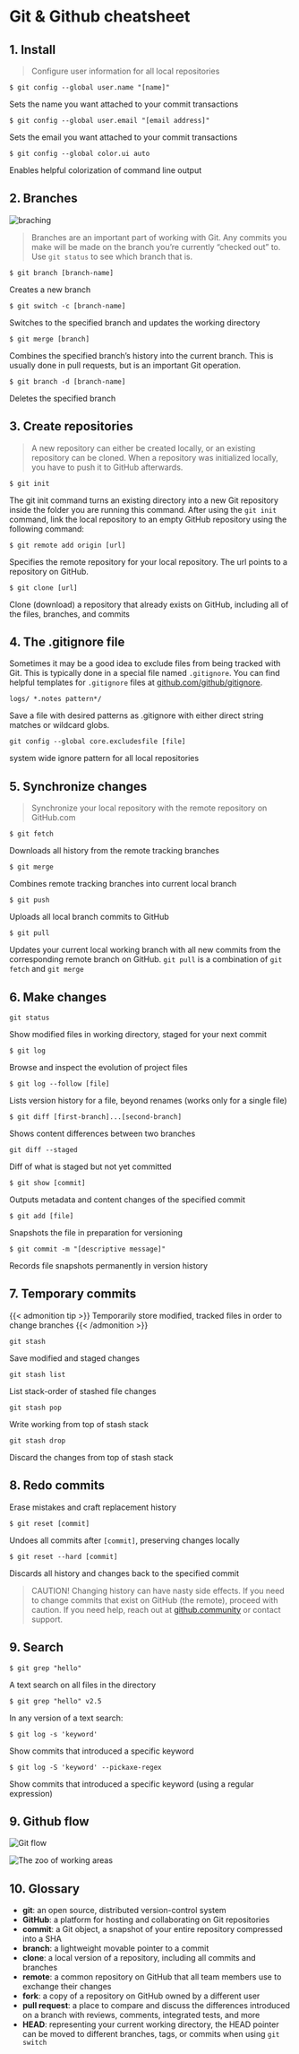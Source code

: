 # Git & Github cheatsheet


## 1. Install

>Configure user information for all local repositories

`$ git config --global user.name "[name]"`

Sets the name you want attached to your commit transactions

`$ git config --global user.email "[email address]"`

Sets the email you want attached to your commit transactions

`$ git config --global color.ui auto`

Enables helpful colorization of command line output

## 2. Branches

![braching](/imagesposts/braching.png "Branching")

>Branches are an important part of working with Git. Any commits you make will be made on the branch you’re currently “checked out” to. Use `git status` to see which branch that is.

`$ git branch [branch-name]`

Creates a new branch

`$ git switch -c [branch-name]`

Switches to the specified branch and updates the working directory

`$ git merge [branch]`

Combines the specified branch’s history into the current branch. This is usually done in pull requests, but is an important Git operation.

`$ git branch -d [branch-name]`

Deletes the specified branch

## 3. Create repositories

>A new repository can either be created locally, or an existing repository can be cloned. When a repository was initialized locally, you have to push it to GitHub afterwards.

`$ git init`

The git init command turns an existing directory into a new Git repository inside the folder you are running this command. After using the `git init` command, link the local repository to an empty GitHub repository using the following command:

`$ git remote add origin [url]`

Specifies the remote repository for your local repository. The url points to a repository on GitHub.

`$ git clone [url]`

Clone (download) a repository that already exists on GitHub, including all of the files, branches, and commits

## 4. The .gitignore file

Sometimes it may be a good idea to exclude files from being tracked with Git. This is typically done in a special file named `.gitignore`. You can find helpful templates for `.gitignore` files at [github.com/github/gitignore](https://github.com/github/gitignore).

`logs/
*.notes
pattern*/`

Save a file with desired patterns as .gitignore with either direct string
matches or wildcard globs.

`git config --global core.excludesfile [file]`

system wide ignore pattern for all local repositories

## 5. Synchronize changes

> Synchronize your local repository with the remote repository on GitHub.com

`$ git fetch`

Downloads all history from the remote tracking branches

`$ git merge`

Combines remote tracking branches into current local branch

`$ git push`

Uploads all local branch commits to GitHub

`$ git pull`

Updates your current local working branch with all new commits from the corresponding remote branch on GitHub. `git pull` is a combination of `git fetch` and `git merge`

## 6. Make changes

`git status`

Show modified files in working directory, staged for your next commit

`$ git log`

Browse and inspect the evolution of project files

`$ git log --follow [file]`

Lists version history for a file, beyond renames (works only for a single file)

`$ git diff [first-branch]...[second-branch]`

Shows content differences between two branches

`git diff --staged`

Diff of what is staged but not yet committed

`$ git show [commit]`

Outputs metadata and content changes of the specified commit

`$ git add [file]`

Snapshots the file in preparation for versioning

`$ git commit -m "[descriptive message]"`

Records file snapshots permanently in version history

## 7. Temporary commits

{{< admonition tip >}}
Temporarily store modified, tracked files in order to change branches
{{< /admonition >}}

`git stash`

Save modified and staged changes

`git stash list`

List stack-order of stashed file changes

`git stash pop`

Write working from top of stash stack

`git stash drop`

Discard the changes from top of stash stack

## 8. Redo commits

Erase mistakes and craft replacement history

`$ git reset [commit]`

Undoes all commits after `[commit]`, preserving changes locally

`$ git reset --hard [commit]`

Discards all history and changes back to the specified commit

> CAUTION! Changing history can have nasty side effects. If you need to change commits that exist on GitHub (the remote), proceed with caution. If you need help, reach out at [github.community](https://github.community/) or contact support.

## 9. Search

`$ git grep "hello"`

A text search on all files in the directory

`$ git grep "hello" v2.5`

In any version of a text search:

`$ git log -s 'keyword'`

Show commits that introduced a specific keyword

`$ git log -S 'keyword' --pickaxe-regex`

Show commits that introduced a specific keyword (using a regular expression)

## 9. Github flow

![Git flow](Github-flow.png "Git flow")

![The zoo of working areas](The-zoo-of-working-areas.png "The zoo of working areas")

## 10. Glossary

- **git**: an open source, distributed version-control system
- **GitHub**: a platform for hosting and collaborating on Git repositories
- **commit**: a Git object, a snapshot of your entire repository compressed into a SHA
- **branch**: a lightweight movable pointer to a commit
- **clone**: a local version of a repository, including all commits and branches
- **remote**: a common repository on GitHub that all team members use to exchange their changes
- **fork**: a copy of a repository on GitHub owned by a different user
- **pull request**: a place to compare and discuss the differences introduced on a branch with reviews, comments, integrated tests, and more
- **HEAD**: representing your current working directory, the HEAD pointer can be moved to different branches, tags, or commits when using `git switch`

